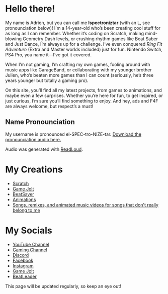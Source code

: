 # Hello there!
My name is Adrien, but you can call me **lspectroniztar** (with an L, see pronounciation below)! I'm a 14-year-old who’s been creating cool stuff for as long as I can remember. Whether it’s coding on Scratch, making mind-blowing Geometry Dash levels, or crushing rhythm games like Beat Saber and Just Dance, I’m always up for a challenge. I’ve even conquered *Ring Fit Adventure* (Extra and Master worlds included) just for fun. Nintendo Switch, PS4 Pro, you name it—I’ve got it covered.<p><p>When I’m not gaming, I’m crafting my own games, fooling around with music apps like GarageBand, or collaborating with my younger brother Julien, who’s beaten more games than I can count (seriously, he’s three years younger but totally a gaming pro).<p><p>On this site, you’ll find all my latest projects, from games to animations, and maybe even a few surprises. Whether you’re here for fun, to get inspired, or just curious, I’m sure you’ll find something to enjoy. And hey, ads and F4F are always welcome, but respect’s a must!
## Name Pronounciation
My username is pronounced el-SPEC-tro-NIZE-tar. [Download the pronounciation audio here.](https://lspectroniztar.github.io/audio/pronounciation.mp3)<p>Audio was generated with [ReadLoud](readloud.net).
# My Creations
- [Scratch](https://scratch.mit.edu/users/LSPECTRONIZTAR/projects)
- [Game Jolt](https://gamejolt.com/@LSPECTRONIZTAR/games)
- [BeatSaver](https://beatsaver.com/profile/4355792)
- [Animations](https://www.youtube.com/channel/UCLVMcNOWQlVsvBpsYjFEc9g)
- [Songs, remixes, and animated music videos for songs that don't really belong to me](https://www.youtube.com/channel/UCzuZes43dLEu8flHG0WDCYw)
# My Socials
- [YouTube Channel](https://www.youtube.com/channel/UCKDZOikPpVzvxlfoU30h6Eg)
- [Gaming Channel](https://www.youtube.com/channel/UCitEq7Ob7FiHeepMAhXfR6A)
- [Discord](https://discord.gg/qPDr5G3Qcn)
- [Facebook](https://www.facebook.com/lspectroniztar/)
- [Instagram](https://www.instagram.com/lspectroniztar/)
- [Game Jolt](https://gamejolt.com/@LSPECTRONIZTAR)
- [BeatLeader](https://beatleader.xyz/u/287321)

This page will be updated regularly, so keep an eye out!
